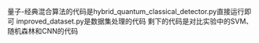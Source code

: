 量子-经典混合算法的代码是hybrid_quantum_classical_detector.py直接运行即可
improved_dataset.py是数据集处理的代码
剩下的代码是对比实验中的SVM、随机森林和CNN的代码
